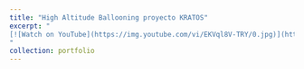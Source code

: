 ```yaml
---
title: "High Altitude Ballooning proyecto KRATOS"
excerpt: " 
[![Watch on YouTube](https://img.youtube.com/vi/EKVql8V-TRY/0.jpg)](https://www.youtube.com/watch?v=EKVql8V-TRY)
"
collection: portfolio
---
```


